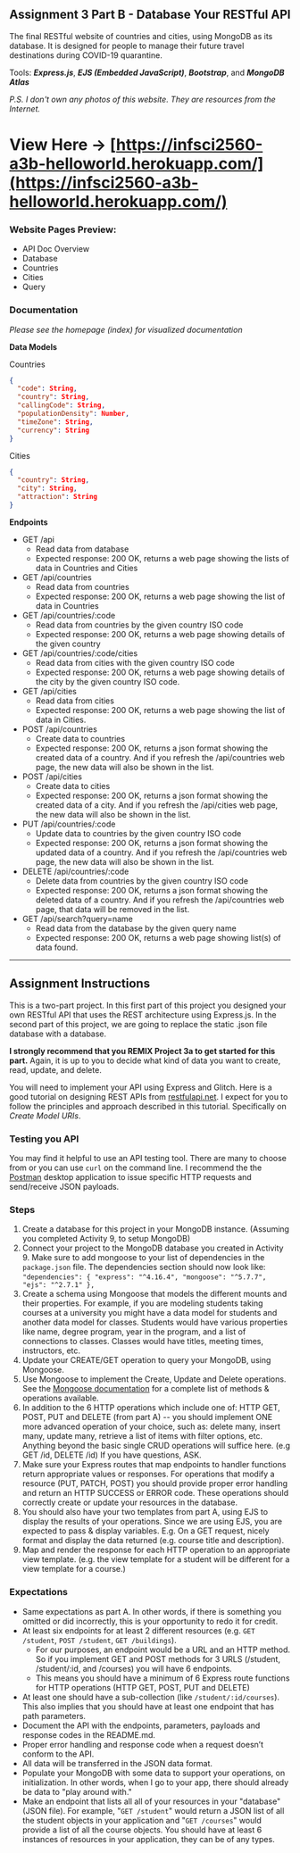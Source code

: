 ## Assignment 3 Part B - Database Your RESTful API

The final RESTful website of countries and cities, using MongoDB as its database. It is designed for people to manage their future travel destinations during COVID-19 quarantine.

Tools: **_Express.js_**, **_EJS (Embedded JavaScript)_**, **_Bootstrap_**, and **_MongoDB Atlas_**

_P.S. I don't own any photos of this website. They are resources from the Internet._

# View Here -> [https://infsci2560-a3b-helloworld.herokuapp.com/](https://infsci2560-a3b-helloworld.herokuapp.com/)

### Website Pages Preview:

- API Doc Overview
- Database
- Countries
- Cities
- Query

### Documentation

_Please see the homepage (index) for visualized documentation_

**Data Models**

Countries

```json
{
  "code": String,
  "country": String,
  "callingCode": String,
  "populationDensity": Number,
  "timeZone": String,
  "currency": String
}
```

Cities

```json
{
  "country": String,
  "city": String,
  "attraction": String
}
```

**Endpoints**

- GET /api
  - Read data from database
  - Expected response: 200 OK, returns a web page showing the lists of data in Countries and Cities
- GET /api/countries
  - Read data from countries
  - Expected response: 200 OK, returns a web page showing the list of data in Countries
- GET /api/countries/:code
  - Read data from countries by the given country ISO code
  - Expected response: 200 OK, returns a web page showing details of the given country
- GET /api/countries/:code/cities
  - Read data from cities with the given country ISO code
  - Expected response: 200 OK, returns a web page showing details of the city by the given country ISO code.
- GET /api/cities
  - Read data from cities
  - Expected response: 200 OK, returns a web page showing the list of data in Cities.
- POST /api/countries
  - Create data to countries
  - Expected response: 200 OK, returns a json format showing the created data of a country. And if you refresh the /api/countries web page, the new data will also be shown in the list.
- POST /api/cities
  - Create data to cities
  - Expected response: 200 OK, returns a json format showing the created data of a city. And if you refresh the /api/cities web page, the new data will also be shown in the list.
- PUT /api/countries/:code
  - Update data to countries by the given country ISO code
  - Expected response: 200 OK, returns a json format showing the updated data of a country. And if you refresh the /api/countries web page, the new data will also be shown in the list.
- DELETE /api/countries/:code
  - Delete data from countries by the given country ISO code
  - Expected response: 200 OK, returns a json format showing the deleted data of a country. And if you refresh the /api/countries web page, that data will be removed in the list.
- GET /api/search?query=name
  - Read data from the database by the given query name
  - Expected response: 200 OK, returns a web page showing list(s) of data found.

---

## Assignment Instructions

This is a two-part project. In this first part of this project you designed your own RESTful API that uses the REST architecture using Express.js. In the second part of this project, we are going to replace the static .json file database with a database.

**I strongly recommend that you REMIX Project 3a to get started for this part.** Again, it is up to you to decide what kind of data you want to create, read, update, and delete.

You will need to implement your API using Express and Glitch. Here is a good tutorial on designing REST APIs from [restfulapi.net](https://restfulapi.net/rest-api-design-tutorial-with-example/). I expect for you to follow the principles and approach described in this tutorial. Specifically on _Create Model URIs_.

### Testing you API

You may find it helpful to use an API testing tool. There are many to choose from or you can use `curl` on the command line. I recommend the the [Postman](https://chrome.google.com/webstore/detail/postman/fhbjgbiflinjbdggehcddcbncdddomop?hl=en) desktop application to issue specific HTTP requests and send/receive JSON payloads.

### Steps

1. Create a database for this project in your MongoDB instance. (Assuming you completed Activity 9, to setup MongoDB)
2. Connect your project to the MongoDB database you created in Activity 9. Make sure to add mongoose to your list of dependencies in the `package.json` file. The dependencies section should now look like: `"dependencies": { "express": "^4.16.4", "mongoose": "^5.7.7", "ejs": "^2.7.1" },`
3. Create a schema using Mongoose that models the different mounts and their properties. For example, if you are modeling students taking courses at a university you might have a data model for students and another data model for classes. Students would have various properties like name, degree program, year in the program, and a list of connections to classes. Classes would have titles, meeting times, instructors, etc.
4. Update your CREATE/GET operation to query your MongoDB, using Mongoose.
5. Use Mongoose to implement the Create, Update and Delete operations. See the [Mongoose documentation](https://mongoosejs.com/docs/api.html#Model) for a complete list of methods & operations available.
6. In addition to the 6 HTTP operations which include one of: HTTP GET, POST, PUT and DELETE (from part A) -- you should implement ONE more advanced operation of your choice, such as: delete many, insert many, update many, retrieve a list of items with filter options, etc. Anything beyond the basic single CRUD operations will suffice here. (e.g GET /id, DELETE /id) If you have questions, ASK.
7. Make sure your Express routes that map endpoints to handler functions return appropriate values or responses. For operations that modify a resource (PUT, PATCH, POST) you should provide proper error handling and return an HTTP SUCCESS or ERROR code. These operations should correctly create or update your resources in the database.
8. You should also have your two templates from part A, using EJS to display the results of your operations. Since we are using EJS, you are expected to pass & display variables. E.g. On a GET request, nicely format and display the data returned (e.g. course title and description).
9. Map and render the response for each HTTP operation to an appropriate view template. (e.g. the view template for a student will be different for a view template for a course.)

### Expectations

- Same expectations as part A. In other words, if there is something you omitted or did incorrectly, this is your opportunity to redo it for credit.
- At least six endpoints for at least 2 different resources (e.g. `GET /student`, `POST /student`, `GET /buildings`).
  - For our purposes, an endpoint would be a URL and an HTTP method. So if you implement GET and POST methods for 3 URLS (/student, /student/:id, and /courses) you will have 6 endpoints.
  - This means you should have a minimum of 6 Express route functions for HTTP operations (HTTP GET, POST, PUT and DELETE)
- At least one should have a sub-collection (like `/student/:id/courses`). This also implies that you should have at least one endpoint that has path parameters.
- Document the API with the endpoints, parameters, payloads and response codes in the README.md.
- Proper error handling and response code when a request doesn’t conform to the API.
- All data will be transferred in the JSON data format.
- Populate your MongoDB with some data to support your operations, on initialization. In other words, when I go to your app, there should already be data to "play around with."
- Make an endpoint that lists all all of your resources in your "database" (JSON file). For example, "`GET /student`" would return a JSON list of all the student objects in your application and "`GET /courses`" would provide a list of all the course objects. You should have at least 6 instances of resources in your application, they can be of any types.
